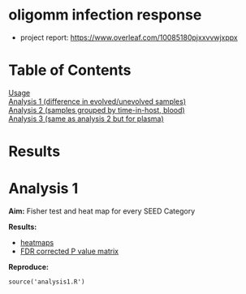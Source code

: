 # oligomm infection response

- project report: https://www.overleaf.com/10085180pjxxvvwjxppx

# Table of Contents  
[Usage](#usage)  
[Analysis 1 (difference in evolved/unevolved samples)](#analysis-1)  
[Analysis 2 (samples grouped by time-in-host, blood)](#analysis-2)  
[Analysis 3 (same as analysis 2 but for plasma)](#analysis-3)  

# Results
# Analysis 1
**Aim:** Fisher test and heat map for every SEED Category

**Results:**
- [heatmaps](results/analysis1/)
- [FDR corrected P value matrix](results/analysis1/pval_category.txt)

**Reproduce:**

```
source('analysis1.R')
```

